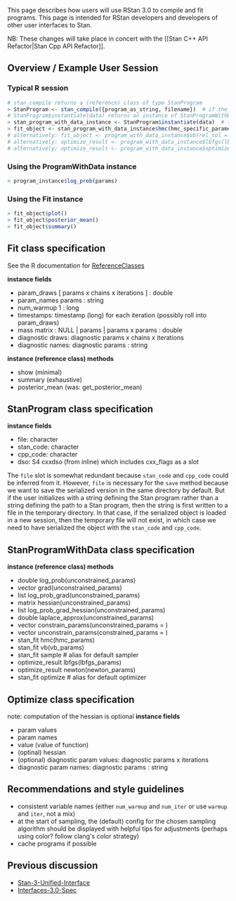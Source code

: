 This page describes how users will use RStan 3.0 to compile and fit programs. This page is intended for RStan developers and developers of other user interfaces to Stan.

NB: These changes will take place in concert with the [[Stan C++ API Refactor|Stan Cpp API Refactor]].

## Overview / Example User Session
### Typical R  session
```R
# stan_compile returns a (reference) class of type StanProgram
> StanProgram <- stan_compile({program_as_string, filename})  # if the .stan file does not parse this will fail quick. if not, this will be the "long" compile.
# StanProgram$instantiate(data) returns an instance of StanProgramWithData (due to R reference classes lacking static/class methods)
> stan_program_with_data_instance <- StanProgram$instantiate(data)  # this will be fast
> fit_object <- stan_program_with_data_instance$hmc(hmc_specific_parameters)
# alternatively: fit_object <- program_with_data_instance$vb(rel_tol = 1e-4, abs_tol = 1e10)
# alternatively: optimize_result <- program_with_data_instance$lbfgs(lbfgs_specific_parameters)
# alternatively: optimize_result <- program_with_data_instance$optimize() # alias for $lbfgs() with only defaults
```
### Using the ProgramWithData instance
```R
> program_instance$log_prob(params)
```
### Using the Fit instance
```R
> fit_object$plot()
> fit_object$posterior_mean()
> fit_object$summary()
```
## Fit class specification
See the R documentation for [ReferenceClasses](http://stat.ethz.ch/R-manual/R-devel/library/methods/html/refClass.html)

**instance fields**
- param_draws [ params x chains x iterations ] : double
- param_names  params : string
- num_warmup 1 : long
- timestamps: timestamp (long) for each iteration (possibly roll into param_draws)
- mass matrix : NULL | params | params x params : double
- diagnostic draws: diagnostic params x chains x iterations
- diagnostic names: diagnostic params : string

**instance (reference class) methods**
- show (minimal)
- summary (exhaustive)
- posterior_mean (was: get_posterior_mean)

## StanProgram class specification
**instance fields**
- file: character
- stan_code: character
- cpp_code: character
- dso: S4 cxxdso (from inline) which includes cxx_flags as a slot

The ``file`` slot is somewhat redundant because ``stan_code`` and ``cpp_code`` could be inferred from it. However, ``file`` is necessary for the ``save`` method because we want to save the serialized version in the same directory by default. But if the user initializes with a string defining the Stan program rather than a string defining the path to a Stan program, then the string is first written to a file in the temporary directory. In that case, if the serialized object is loaded in a new session, then the temporary file will not exist, in which case we need to have serialized the object with the ``stan_code`` and ``cpp_code``.

## StanProgramWithData class specification
**instance (reference class) methods**
- double log_prob(unconstrained_params)
- vector grad(unconstrained_params)
- list log_prob_grad(unconstrained_params)
- matrix hessian(unconstrained_params)
- list log_prob_grad_hessian(unconstrained_params)
- double laplace_approx(unconstrained_params)
- vector constrain_params(unconstrained_params = <vector>)
- vector unconstrain_params(constrained_params = <vector>)
- stan_fit hmc(hmc_params)
- stan_fit vb(vb_params)
- stan_fit sample # alias for default sampler
- optimize_result lbfgs(lbfgs_params)
- optimize_result newton(newton_params)
- stan_fit optimize # alias for default optimizer

## Optimize class specification
note: computation of the hessian is optional
**instance fields**
- param values
- param names
- value (value of function)
- (optinal) hessian
- (optional) diagnostic param values: diagnostic params x iterations
- diagnostic param names: diagnostic params : string

## Recommendations and style guidelines
- consistent variable names (either ``num_warmup`` and ``num_iter`` or use ``warmup`` and ``iter``, not a mix)
- at the start of sampling, the (default) config for the chosen sampling algorithm should be displayed with helpful tips for adjustments (perhaps using color? follow clang's color strategy)
- cache programs if possible

## Previous discussion
- [Stan-3-Unified-Interface](https://github.com/stan-dev/stan/wiki/Stan-3-Unified-Interface)
- [Interfaces-3.0-Spec](https://github.com/stan-dev/rstan/wiki/Interfaces-3.0-Spec)
